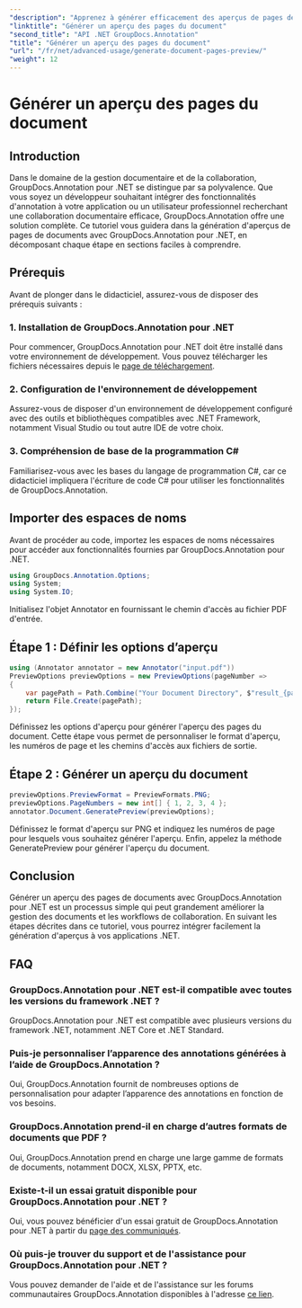 ```yaml
---
"description": "Apprenez à générer efficacement des aperçus de pages de documents avec GroupDocs.Annotation pour .NET. Améliorez vos flux de gestion documentaire grâce à cette solution complète."
"linktitle": "Générer un aperçu des pages du document"
"second_title": "API .NET GroupDocs.Annotation"
"title": "Générer un aperçu des pages du document"
"url": "/fr/net/advanced-usage/generate-document-pages-preview/"
"weight": 12
---
```


# Générer un aperçu des pages du document

## Introduction
Dans le domaine de la gestion documentaire et de la collaboration, GroupDocs.Annotation pour .NET se distingue par sa polyvalence. Que vous soyez un développeur souhaitant intégrer des fonctionnalités d'annotation à votre application ou un utilisateur professionnel recherchant une collaboration documentaire efficace, GroupDocs.Annotation offre une solution complète. Ce tutoriel vous guidera dans la génération d'aperçus de pages de documents avec GroupDocs.Annotation pour .NET, en décomposant chaque étape en sections faciles à comprendre.
## Prérequis
Avant de plonger dans le didacticiel, assurez-vous de disposer des prérequis suivants :
### 1. Installation de GroupDocs.Annotation pour .NET
Pour commencer, GroupDocs.Annotation pour .NET doit être installé dans votre environnement de développement. Vous pouvez télécharger les fichiers nécessaires depuis le [page de téléchargement](https://releases.groupdocs.com/annotation/net/).
### 2. Configuration de l'environnement de développement
Assurez-vous de disposer d'un environnement de développement configuré avec des outils et bibliothèques compatibles avec .NET Framework, notamment Visual Studio ou tout autre IDE de votre choix.
### 3. Compréhension de base de la programmation C#
Familiarisez-vous avec les bases du langage de programmation C#, car ce didacticiel impliquera l'écriture de code C# pour utiliser les fonctionnalités de GroupDocs.Annotation.

## Importer des espaces de noms
Avant de procéder au code, importez les espaces de noms nécessaires pour accéder aux fonctionnalités fournies par GroupDocs.Annotation pour .NET.

```csharp
using GroupDocs.Annotation.Options;
using System;
using System.IO;

```
Initialisez l'objet Annotator en fournissant le chemin d'accès au fichier PDF d'entrée.
## Étape 1 : Définir les options d’aperçu
```csharp
using (Annotator annotator = new Annotator("input.pdf"))
PreviewOptions previewOptions = new PreviewOptions(pageNumber =>
{
    var pagePath = Path.Combine("Your Document Directory", $"result_{pageNumber}.png");
    return File.Create(pagePath);
});
```
Définissez les options d'aperçu pour générer l'aperçu des pages du document. Cette étape vous permet de personnaliser le format d'aperçu, les numéros de page et les chemins d'accès aux fichiers de sortie.
## Étape 2 : Générer un aperçu du document
```csharp
previewOptions.PreviewFormat = PreviewFormats.PNG;
previewOptions.PageNumbers = new int[] { 1, 2, 3, 4 };
annotator.Document.GeneratePreview(previewOptions);
```
Définissez le format d'aperçu sur PNG et indiquez les numéros de page pour lesquels vous souhaitez générer l'aperçu. Enfin, appelez la méthode GeneratePreview pour générer l'aperçu du document.

## Conclusion
Générer un aperçu des pages de documents avec GroupDocs.Annotation pour .NET est un processus simple qui peut grandement améliorer la gestion des documents et les workflows de collaboration. En suivant les étapes décrites dans ce tutoriel, vous pourrez intégrer facilement la génération d'aperçus à vos applications .NET.
## FAQ
### GroupDocs.Annotation pour .NET est-il compatible avec toutes les versions du framework .NET ?
GroupDocs.Annotation pour .NET est compatible avec plusieurs versions du framework .NET, notamment .NET Core et .NET Standard.
### Puis-je personnaliser l’apparence des annotations générées à l’aide de GroupDocs.Annotation ?
Oui, GroupDocs.Annotation fournit de nombreuses options de personnalisation pour adapter l’apparence des annotations en fonction de vos besoins.
### GroupDocs.Annotation prend-il en charge d’autres formats de documents que PDF ?
Oui, GroupDocs.Annotation prend en charge une large gamme de formats de documents, notamment DOCX, XLSX, PPTX, etc.
### Existe-t-il un essai gratuit disponible pour GroupDocs.Annotation pour .NET ?
Oui, vous pouvez bénéficier d'un essai gratuit de GroupDocs.Annotation pour .NET à partir du [page des communiqués](https://releases.groupdocs.com/).
### Où puis-je trouver du support et de l'assistance pour GroupDocs.Annotation pour .NET ?
Vous pouvez demander de l'aide et de l'assistance sur les forums communautaires GroupDocs.Annotation disponibles à l'adresse [ce lien](https://forum.groupdocs.com/c/annotation/10).